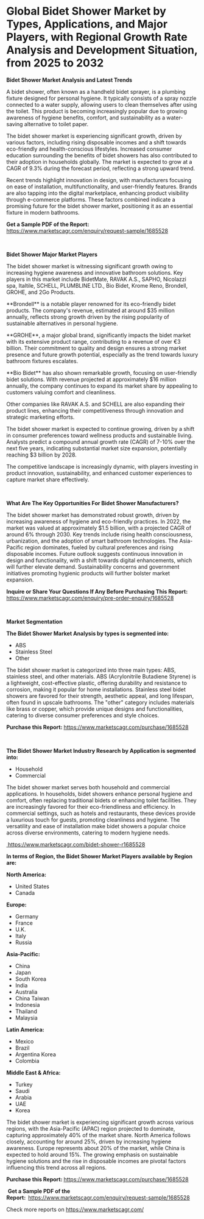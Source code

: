 <p><h1>Global Bidet Shower Market by Types, Applications, and Major Players, with Regional Growth Rate Analysis and Development Situation, from 2025 to 2032</h1></p><p><strong>Bidet Shower Market Analysis and Latest Trends</strong></p>
<p><p>A bidet shower, often known as a handheld bidet sprayer, is a plumbing fixture designed for personal hygiene. It typically consists of a spray nozzle connected to a water supply, allowing users to clean themselves after using the toilet. This product is becoming increasingly popular due to growing awareness of hygiene benefits, comfort, and sustainability as a water-saving alternative to toilet paper.</p><p>The bidet shower market is experiencing significant growth, driven by various factors, including rising disposable incomes and a shift towards eco-friendly and health-conscious lifestyles. Increased consumer education surrounding the benefits of bidet showers has also contributed to their adoption in households globally. The market is expected to grow at a CAGR of 9.3% during the forecast period, reflecting a strong upward trend.</p><p>Recent trends highlight innovation in design, with manufacturers focusing on ease of installation, multifunctionality, and user-friendly features. Brands are also tapping into the digital marketplace, enhancing product visibility through e-commerce platforms. These factors combined indicate a promising future for the bidet shower market, positioning it as an essential fixture in modern bathrooms.</p></p>
<p><strong>Get a Sample PDF of the Report:&nbsp;</strong> <a href="https://www.marketscagr.com/enquiry/request-sample/1685528?utm_campaign=1766&utm_medium=2&utm_source=Github&utm_content=ia&utm_term=05022025&utm_id=bidet-shower">https://www.marketscagr.com/enquiry/request-sample/1685528</a></p>
<p>&nbsp;</p>
<p><strong>Bidet Shower Major Market Players</strong></p>
<p><p>The bidet shower market is witnessing significant growth owing to increasing hygiene awareness and innovative bathroom solutions. Key players in this market include BidetMate, RAVAK A.S., SAPHO, Nicolazzi spa, Italtile, SCHELL, PLUMBLINE LTD., Bio Bidet, Krome Reno, Brondell, GROHE, and 2Go Products.</p><p>**Brondell** is a notable player renowned for its eco-friendly bidet products. The company's revenue, estimated at around $35 million annually, reflects strong growth driven by the rising popularity of sustainable alternatives in personal hygiene.</p><p>**GROHE**, a major global brand, significantly impacts the bidet market with its extensive product range, contributing to a revenue of over €3 billion. Their commitment to quality and design ensures a strong market presence and future growth potential, especially as the trend towards luxury bathroom fixtures escalates.</p><p>**Bio Bidet** has also shown remarkable growth, focusing on user-friendly bidet solutions. With revenue projected at approximately $16 million annually, the company continues to expand its market share by appealing to customers valuing comfort and cleanliness.</p><p>Other companies like RAVAK A.S. and SCHELL are also expanding their product lines, enhancing their competitiveness through innovation and strategic marketing efforts.</p><p>The bidet shower market is expected to continue growing, driven by a shift in consumer preferences toward wellness products and sustainable living. Analysts predict a compound annual growth rate (CAGR) of 7-10% over the next five years, indicating substantial market size expansion, potentially reaching $3 billion by 2028.</p><p>The competitive landscape is increasingly dynamic, with players investing in product innovation, sustainability, and enhanced customer experiences to capture market share effectively.</p></p>
<p>&nbsp;</p>
<p><strong>What Are The Key Opportunities For Bidet Shower Manufacturers?</strong></p>
<p><p>The bidet shower market has demonstrated robust growth, driven by increasing awareness of hygiene and eco-friendly practices. In 2022, the market was valued at approximately $1.5 billion, with a projected CAGR of around 6% through 2030. Key trends include rising health consciousness, urbanization, and the adoption of smart bathroom technologies. The Asia-Pacific region dominates, fueled by cultural preferences and rising disposable incomes. Future outlook suggests continuous innovation in design and functionality, with a shift towards digital enhancements, which will further elevate demand. Sustainability concerns and government initiatives promoting hygienic products will further bolster market expansion.</p></p>
<p><strong>Inquire or Share Your Questions If Any Before Purchasing This Report:</strong> <a href="https://www.marketscagr.com/enquiry/pre-order-enquiry/1685528?utm_campaign=1766&utm_medium=2&utm_source=Github&utm_content=ia&utm_term=05022025&utm_id=bidet-shower">https://www.marketscagr.com/enquiry/pre-order-enquiry/1685528</a></p>
<p>&nbsp;</p>
<p><strong>Market Segmentation</strong></p>
<p><strong>The Bidet Shower Market Analysis by types is segmented into:</strong></p>
<p><ul><li>ABS</li><li>Stainless Steel</li><li>Other</li></ul></p>
<p><p>The bidet shower market is categorized into three main types: ABS, stainless steel, and other materials. ABS (Acrylonitrile Butadiene Styrene) is a lightweight, cost-effective plastic, offering durability and resistance to corrosion, making it popular for home installations. Stainless steel bidet showers are favored for their strength, aesthetic appeal, and long lifespan, often found in upscale bathrooms. The "other" category includes materials like brass or copper, which provide unique designs and functionalities, catering to diverse consumer preferences and style choices.</p></p>
<p><strong>Purchase this Report:&nbsp;</strong><a href="https://www.marketscagr.com/purchase/1685528?utm_campaign=1766&utm_medium=2&utm_source=Github&utm_content=ia&utm_term=05022025&utm_id=bidet-shower">https://www.marketscagr.com/purchase/1685528</a></p>
<p>&nbsp;</p>
<p><strong>The Bidet Shower Market Industry Research by Application is segmented into:</strong></p>
<p><ul><li>Household</li><li>Commercial</li></ul></p>
<p><p>The bidet shower market serves both household and commercial applications. In households, bidet showers enhance personal hygiene and comfort, often replacing traditional bidets or enhancing toilet facilities. They are increasingly favored for their eco-friendliness and efficiency. In commercial settings, such as hotels and restaurants, these devices provide a luxurious touch for guests, promoting cleanliness and hygiene. The versatility and ease of installation make bidet showers a popular choice across diverse environments, catering to modern hygiene needs.</p></p>
<p><a href="https://www.marketscagr.com/bidet-shower-r1685528?utm_campaign=1766&utm_medium=2&utm_source=Github&utm_content=ia&utm_term=05022025&utm_id=bidet-shower">&nbsp;https://www.marketscagr.com/bidet-shower-r1685528</a></p>
<p><strong>In terms of Region, the Bidet Shower Market Players available by Region are:</strong></p>
<p>
    <p> <strong> North America: </strong>
        <ul>
            <li>United States</li>
            <li>Canada</li>
        </ul>
        </p> 
    <p> <strong> Europe: </strong>
        <ul>
            <li>Germany</li>
            <li>France</li>
            <li>U.K.</li>
            <li>Italy</li>
            <li>Russia</li>
        </ul>
        </p> 
    <p> <strong> Asia-Pacific: </strong>
        <ul>
            <li>China</li>
            <li>Japan</li>
            <li>South Korea</li>
            <li>India</li>
            <li>Australia</li>
            <li>China Taiwan</li>
            <li>Indonesia</li>
            <li>Thailand</li>
            <li>Malaysia</li>
        </ul>
        </p> 
    <p> <strong> Latin America: </strong>
        <ul>
            <li>Mexico</li>
            <li>Brazil</li>
            <li>Argentina Korea</li>
            <li>Colombia</li>
        </ul>
        </p> 
    <p> <strong> Middle East & Africa: </strong>
        <ul>
            <li>Turkey</li>
            <li>Saudi</li>
            <li>Arabia</li>
            <li>UAE</li>
            <li>Korea</li>
        </ul>
    </p>
    </p>
<p><p>The bidet shower market is experiencing significant growth across various regions, with the Asia-Pacific (APAC) region projected to dominate, capturing approximately 40% of the market share. North America follows closely, accounting for around 25%, driven by increasing hygiene awareness. Europe represents about 20% of the market, while China is expected to hold around 15%. The growing emphasis on sustainable hygiene solutions and the rise in disposable incomes are pivotal factors influencing this trend across all regions.</p></p>
<p><strong>Purchase this Report: </strong><a href="https://www.marketscagr.com/purchase/1685528?utm_campaign=1766&utm_medium=2&utm_source=Github&utm_content=ia&utm_term=05022025&utm_id=bidet-shower">https://www.marketscagr.com/purchase/1685528</a></p>
<p>&nbsp;<strong>Get a Sample PDF of the Report:&nbsp;&nbsp;</strong><a href="https://www.marketscagr.com/enquiry/request-sample/1685528?utm_campaign=1766&utm_medium=2&utm_source=Github&utm_content=ia&utm_term=05022025&utm_id=bidet-shower">https://www.marketscagr.com/enquiry/request-sample/1685528</a></p>
<p><strong></strong></p>
<p>Check more reports on <a href="https://www.marketscagr.com/?utm_campaign=1766&utm_medium=2&utm_source=Github&utm_content=ia&utm_term=05022025&utm_id=bidet-shower">https://www.marketscagr.com/</a></p>